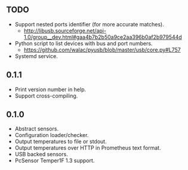 TODO
----
- Support nested ports identifier (for more accurate matches).
  * http://libusb.sourceforge.net/api-1.0/group__dev.html#gaa4b7b2b50a9ce2aa396b0af2b979544d
- Python script to list devices with bus and port numbers.
  * https://github.com/walac/pyusb/blob/master/usb/core.py#L757
- Systemd service.

0.1.1
-----
- Print version number in help.
- Support cross-compiling.

0.1.0
-----
- Abstract sensors.
- Configuration loader/checker.
- Output temperatures to file or stdout.
- Output temperatures over HTTP in Prometheus text format.
- USB backed sensors.
- PcSensor Temper1F 1.3 support.
